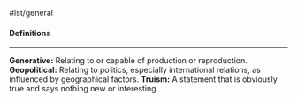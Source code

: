 #ist/general

#### Definitions
---
**Generative:** Relating to or capable of production or reproduction.
**Geopolitical:** Relating to politics, especially international relations, as influenced by geographical factors.
**Truism:** A statement that is obviously true and says nothing new or interesting.


